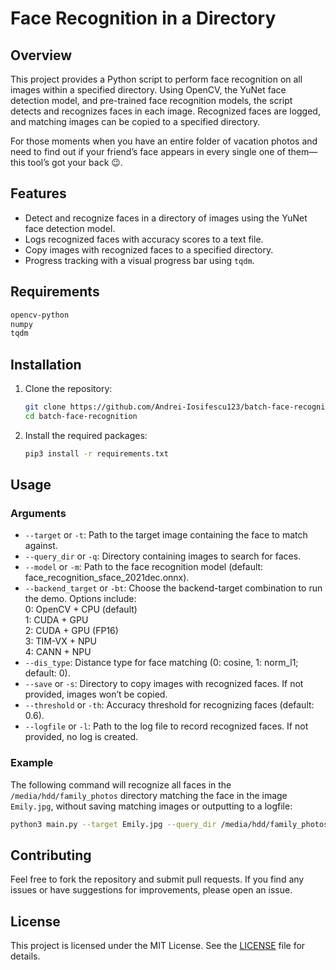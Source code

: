 # Face Recognition in a Directory

## Overview

This project provides a Python script to perform face recognition on all images within a specified directory. Using OpenCV, the YuNet face detection model, and pre-trained face recognition models, the script detects and recognizes faces in each image. Recognized faces are logged, and matching images can be copied to a specified directory.

For those moments when you have an entire folder of vacation photos and need to find out if your friend’s face appears in every single one of them—this tool’s got your back 😉.

## Features

- Detect and recognize faces in a directory of images using the YuNet face detection model.
- Logs recognized faces with accuracy scores to a text file.
- Copy images with recognized faces to a specified directory.
- Progress tracking with a visual progress bar using `tqdm`.

## Requirements
```bash
opencv-python
numpy
tqdm
```

## Installation

1. Clone the repository:
    ```bash
    git clone https://github.com/Andrei-Iosifescu123/batch-face-recognition.git
    cd batch-face-recognition
    ```

2. Install the required packages:
    ```bash
    pip3 install -r requirements.txt
    ```

## Usage
### Arguments
- `--target` or `-t`: Path to the target image containing the face to match against.
- `--query_dir` or `-q`: Directory containing images to search for faces.
- `--model` or `-m`: Path to the face recognition model (default: face_recognition_sface_2021dec.onnx).
- `--backend_target` or `-bt`: Choose the backend-target combination to run the demo. Options include:  
            0: OpenCV + CPU (default)  
            1: CUDA + GPU  
            2: CUDA + GPU (FP16)  
            3: TIM-VX + NPU  
            4: CANN + NPU  
- `--dis_type`: Distance type for face matching (0: cosine, 1: norm_l1; default: 0).
- `--save` or `-s`: Directory to copy images with recognized faces. If not provided, images won’t be copied.
- `--threshold` or `-th`: Accuracy threshold for recognizing faces (default: 0.6).
- `--logfile` or `-l`: Path to the log file to record recognized faces. If not provided, no log is created.

### Example
The following command will recognize all faces in the `/media/hdd/family_photos` directory matching the face in the image `Emily.jpg`, without saving matching images or outputting to a logfile:
```bash
python3 main.py --target Emily.jpg --query_dir /media/hdd/family_photos
```

## Contributing
Feel free to fork the repository and submit pull requests. If you find any issues or have suggestions for improvements, please open an issue.

## License
This project is licensed under the MIT License. See the [LICENSE](https://github.com/Andrei-Iosifescu123/batch-face-recognition/blob/main/LICENSE) file for details.
